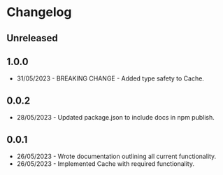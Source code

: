 # Changelog

## Unreleased

## 1.0.0

- 31/05/2023 - BREAKING CHANGE - Added type safety to Cache.

## 0.0.2

- 28/05/2023 - Updated package.json to include docs in npm publish.

## 0.0.1

- 26/05/2023 - Wrote documentation outlining all current functionality.
- 26/05/2023 - Implemented Cache with required functionality.
